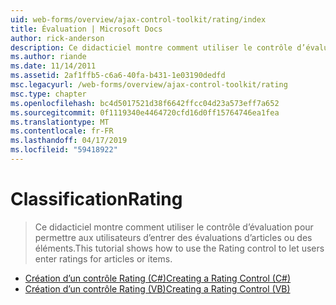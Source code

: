 ```yaml
---
uid: web-forms/overview/ajax-control-toolkit/rating/index
title: Évaluation | Microsoft Docs
author: rick-anderson
description: Ce didacticiel montre comment utiliser le contrôle d’évaluation pour permettre aux utilisateurs d’entrer des évaluations d’articles ou des éléments.
ms.author: riande
ms.date: 11/14/2011
ms.assetid: 2af1ffb5-c6a6-40fa-b431-1e03190dedfd
msc.legacyurl: /web-forms/overview/ajax-control-toolkit/rating
msc.type: chapter
ms.openlocfilehash: bc4d5017521d38f6642ffcc04d23a573eff7a652
ms.sourcegitcommit: 0f1119340e4464720cfd16d0ff15764746ea1fea
ms.translationtype: MT
ms.contentlocale: fr-FR
ms.lasthandoff: 04/17/2019
ms.locfileid: "59418922"
---
```

# <a name="rating"></a><span data-ttu-id="51713-103">Classification</span><span class="sxs-lookup"><span data-stu-id="51713-103">Rating</span></span>

> <span data-ttu-id="51713-104">Ce didacticiel montre comment utiliser le contrôle d’évaluation pour permettre aux utilisateurs d’entrer des évaluations d’articles ou des éléments.</span><span class="sxs-lookup"><span data-stu-id="51713-104">This tutorial shows how to use the Rating control to let users enter ratings for articles or items.</span></span>


- [<span data-ttu-id="51713-105">Création d’un contrôle Rating (C#)</span><span class="sxs-lookup"><span data-stu-id="51713-105">Creating a Rating Control (C#)</span></span>](creating-a-rating-control-cs.md)
- [<span data-ttu-id="51713-106">Création d’un contrôle Rating (VB)</span><span class="sxs-lookup"><span data-stu-id="51713-106">Creating a Rating Control (VB)</span></span>](creating-a-rating-control-vb.md)

